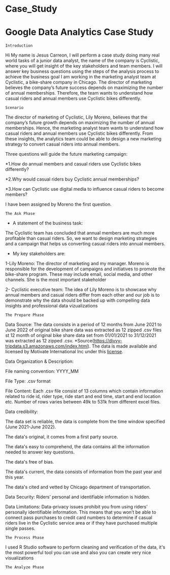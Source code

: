 # Case_Study
# Google Data Analytics Case Study
	Introduction

Hi My name is Jesus Carreon, I will perform a case study doing many real world tasks of a junior data analyst, the name of the company is Cyclistic, where you will get insight of the key stakeholders and team members.
I will answer key business questions using the steps of the analysis process to achieve the business goal
I am working in the marketing analyst team at Cyclistic, a bike-share company in Chicago. The director
of marketing believes the company’s future success depends on maximizing the number of annual memberships. Therefore,
the team wants to understand how casual riders and annual members use Cyclistic bikes differently. 

	Scenario

The director of marketing of Cyclistic, Lily Moreno, believes that the company’s future growth depends on maximizing the number of annual memberships. Hence, the marketing analyst team wants to understand how casual riders and annual members use Cyclistic bikes differently. From these insights, the analytics team could be able to design a new marketing strategy to convert casual riders into annual members. 

Three questions will guide the future marketing campaign:

*1.How do annual members and casual riders use Cyclistic bikes differently?

*2.Why would casual riders buy Cyclistic annual memberships?

*3.How can Cyclistic use digital media to influence casual riders to become members?

I have been assigned by Moreno the first question. 

	The Ask Phase
* A statement of the business task: 

The Cyclistic team has concluded that annual members are much more profitable than casual riders. So, we want to design marketing strategies and a campaign that helps us converting casual riders into annual members. 

* My key stakeholders are: 

1-Lily Moreno: The director of marketing and my manager. Moreno is responsible for the development of campaigns and initiatives to promote the bike-share program. These may include email, social media, and other channels. She is the most important stakeholder

2- Cyclistic executive team: The idea of Lily Moreno is to showcase why annual members and casual riders differ from each other and our job is to demonstrate why the data should be backed up with compelling data insights and professional data vizualizations

	The Prepare Phase
	
Data Source: 
The data consists in a period of 12 months from June 2021 to June 2022 of original bike share data was extracted as 12 zipped .csv files st 12 month of original bike share data set from 01/01/2021 to 31/12/2021 was extracted as 12 zipped .csv. 
*Source(https://divvy-tripdata.s3.amazonaws.com/index.html). The data is made available and licensed by Motivate International Inc under this [license](https://ride.divvybikes.com/data-license-agreement).

Data Organization & Description:

File naming convention: YYYY_MM

File Type:  .csv  format 

File Content: Each .csv file consist of 13 columns which contain information related to ride id, rider type, ride start and end time, start and end location  etc. Number of rows varies between 49k to 531k from different excel files.

Data credibility: 

The data set is reliable, the data is complete from the time window specified (June 2021-June 2022).

The data's original, it comes from a first party source.

The data's easy to comprehend, the data contains all the information needed to answer key questions.

The data's free of bias.

The data's current, the data consists of information from the past year and this year.

The data's cited and vetted by Chicago department of transportation.

Data Security: Riders’ personal and identifiable information is hidden.

Data Limitations: Data-privacy issues prohibit you from using riders’ personally identifiable information. This means that you won’t be able to connect pass purchases to credit card numbers to determine if casual riders live in the Cyclistic service area or if they have purchased multiple single passes.

	The Process Phase
	
I used R Studio software to perform cleaning and verification of the data, it's the most powerful tool you can use and also you can create very nice visualizations

	The Analyze Phase
	




















































